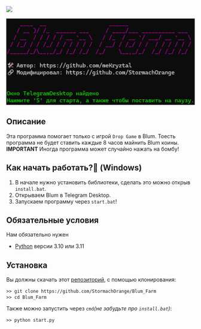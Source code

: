 <img src="https://img.shields.io/badge/Blum-Farm-purple">

![img1](https://github.com/StormachOrange/Blum_Farm/blob/main/img/img.png)

## Описание
Эта программа помогает только с игрой `Drop Game` в Blum. Тоесть программа не будет ставить каждые 8 часов майнить Blum коины.
**IMPORTANT**
Иногда программа может случайно нажать на бомбу!

## Как начать работать?📑 (Windows)
1. В начале нужно установить библиотеки, сделать это можно открыв `install.bat`.
2. Открываем Blum в  Telegram Desktop.
3. Запускаем программу через `start.bat`!

## Обязательные условия
Нам обязательно нужен
* [Python](https://www.python.org/downloads/) версии 3.10 или 3.11

## Установка
Вы должны скачать этот [репозиторий](https://github.com/StormachOrange/Blum_Farm), с помощью клонирования:
```shell
>> git clone https://github.com/StormachOrange/Blum_Farm
>> cd Blum_Farm
```
Также можно запустить через `cmd`_(не забудьте про `install.bat`)_:
```shell
>> python start.py
